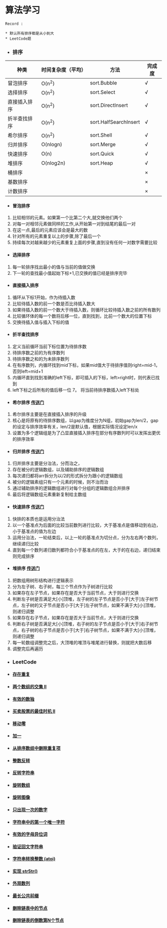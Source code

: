 # 算法学习

    Record :
    
    * 默认所有排序都是从小到大
    * LeetCode题
    
- ### 排序
| 种类 | 时间复杂度（平均） |方法 | 完成度 |
| ---- | ---- | ---- | ---- | 
| 冒泡排序 | O(n<sup>2</sup>) | sort.Bubble | √ |
| 选择排序 | O(n<sup>2</sup>) | sort.Select | √ |
| 直接插入排序 | O(n<sup>2</sup>) | sort.DirectInsert | √ |
| 折半查找排序 | O(n<sup>2</sup>) | sort.HalfSearchInsert | √ |
| 希尔排序 | O(n<sup>2</sup>) | sort.Shell | √ |
| 归并排序 | O(nlogn) | sort.Merge | √ |
| 快速排序 | O(n) | sort.Quick | √ |
| 堆排序   | O(nlog2n) | sort.Heap | √ |
| 桶排序   | | | × |
| 基数排序 | | | × |
| 计数排序 | | | × |


- #### 冒泡排序
1. 比较相邻的元素。如果第一个比第二个大,就交换他们两个
2. 对每一对相邻元素做同样的工作,从开始第一对到结尾的最后一对
3. 在这一点,最后的元素应该会是最大的数
4. 针对所有的元素重复以上的步骤,除了最后一个
5. 持续每次对越来越少的元素重复上面的步骤,直到没有任何一对数字需要比较

- #### 选择排序
1. 每一轮排序找出最小的值与当前的值做交换
2. 下一轮的查找最小值起始下标+1,已交换的值已经是排序完毕

- #### 直接插入排序
1. 循环从下标1开始，作为待插入数
2. 比较待插入数的前一个数是否比待插入数大
3. 如果待插入数的前一个数大于待插入数，则循环比较待插入数之前的所有数列
5. 比较循环体的每一个数将后移一位，直到找到，比前一个数大的位置下标
4. 交换待插入值与插入下标的值

- #### 折半查找排序
1. 定义当前循环当前下标位置为待排序数
2. 待排序数之前的为有序数列
3. 待排序数之和的为未排序数列
4. 在有序数列，内循环找到mid下标，如果mid值大于待排序值则right=mid-1，否则left=mid+1
5. 内循环直到找到准确的left下标，即可插入的下标，left>right时，则代表已找到
6. left下标之后所有的值后移一位
7。 将当前待排序数插入left下标处

- #### 希尔排序 [传送门](https://www.cnblogs.com/chengxiao/p/6104371.html)
1. 希尔排序主要是在直接插入排序的升级
2. 核心是将原有的待排序数组，以gap为维度分为N组，初始gap为len/2，gap的设定与排序效率有关，len/2是默认值，根据实际情况设定len/x
3. 设置为多个逻辑组是为了凸显直接插入排序在部分有序数列时可以发挥出更优的排序效率

- #### 归并排序 [传送门](https://www.itcodemonkey.com/article/3288.html)
1. 归并排序主要是分治法，分而治之，
2. 存在被分的逻辑数组，以及辅助排序的逻辑数组
3. 每次递归都将arr拆分为以/2的形式拆分为跟小的逻辑数组
4. 被分的逻辑素组只有一个元素的时候，则不治而治
5. 通过辅助排序的逻辑数组进行对每个分组的逻辑数组合并排序
6. 最后将逻辑数组元素重新复制给主数组

- #### 快速排序 [传送门](https://www.sczyh30.com/posts/Algorithm/algorithm-quicksort/)
1. 快排的本质也是运用分治法
2. 以一个基准点为后面的比较当前数列进行比较，大于基准点是值移动到右边，小于基准点的值为左边
3. 运用分治法，一轮结束后，以上一轮的基准点为切分点，分为左右两个数列，继续递归比较
4. 直到每一个数列递归数列都符合小于基准点的在左，大于的在右边，递归结束则完成排序

- #### 堆排序 [传送门](https://www.cnblogs.com/lanhaicode/p/10546257.html)
1. 把数组用树形结构进行逻辑表示
2. 分为左子树、右子树，每三个节点作为子树进行比较
3. 如果存在左子节点，如果存在是否大于当前节点，大于则进行交换
4. 判断左子树是否满足大[小]顶堆，左子树的左子节点是否小于[大于]左子树节点，左子树的又子节点是否小于[大于]左子树节点，如果不满于大[小]顶堆，则递归调整
5. 如果存在右子节点，如果存在是否大于当前节点，大于则进行交换
6. 判断右子树是否满足大[小]顶堆，右子树的左子节点是否小于[大于]右子树节点，右子树的右子节点是否小于[大于]右子树节点，如果不满于大[小]顶堆，则递归调整
7. 每一轮数组调整完之后，大顶堆的堆顶与堆尾进行替换，则就把大数后移
8. 调整完后再遍历

- ### LeetCode
- #### [存在重复](https://leetcode-cn.com/explore/interview/card/top-interview-questions-easy/1/array/24/)
- #### [两个数组的交集 II](https://leetcode-cn.com/explore/interview/card/top-interview-questions-easy/1/array/24/)
- #### [有效的数独](https://leetcode-cn.com/explore/interview/card/top-interview-questions-easy/1/array/30/)
- #### [买卖股票的最佳时机 II](https://leetcode-cn.com/explore/interview/card/top-interview-questions-easy/1/array/22/)
- #### [移动零](https://leetcode-cn.com/explore/interview/card/top-interview-questions-easy/1/array/28/)
- #### [加一](https://leetcode-cn.com/explore/interview/card/top-interview-questions-easy/1/array/27/)
- #### [从排序数组中删除重复项](https://leetcode-cn.com/explore/interview/card/top-interview-questions-easy/1/array/21/)
- #### [整数反转](https://leetcode-cn.com/explore/interview/card/top-interview-questions-easy/5/strings/33/)
- #### [反转字符串](https://leetcode-cn.com/explore/interview/card/top-interview-questions-easy/5/strings/32/)
- #### [旋转数组](https://leetcode-cn.com/explore/interview/card/top-interview-questions-easy/1/array/23/)
- #### [旋转图像](https://leetcode-cn.com/explore/interview/card/top-interview-questions-easy/1/array/31/)
- #### [只出现一次的数字](https://leetcode-cn.com/explore/interview/card/top-interview-questions-easy/1/array/25/)
- #### [字符串中的第一个唯一字符](https://leetcode-cn.com/explore/interview/card/top-interview-questions-easy/5/strings/34/)
- #### [有效的字母异位词](https://leetcode-cn.com/explore/interview/card/top-interview-questions-easy/5/strings/35/)
- #### [验证回文字符串](https://leetcode-cn.com/explore/interview/card/top-interview-questions-easy/5/strings/36/) 
- #### [字符串转换整数 (atoi)](https://leetcode-cn.com/explore/interview/card/top-interview-questions-easy/5/strings/37/) 
- #### [实现 strStr()](https://leetcode-cn.com/explore/interview/card/top-interview-questions-easy/5/strings/38/) 
- #### [外观数列](https://leetcode-cn.com/explore/interview/card/top-interview-questions-easy/5/strings/39/)
- #### [最长公共前缀](https://leetcode-cn.com/explore/interview/card/top-interview-questions-easy/5/strings/40/)
- #### [删除链表中的节点](https://leetcode-cn.com/explore/interview/card/top-interview-questions-easy/6/linked-list/41/)
- #### [删除链表的倒数第N个节点](https://leetcode-cn.com/explore/interview/card/top-interview-questions-easy/6/linked-list/42/)




